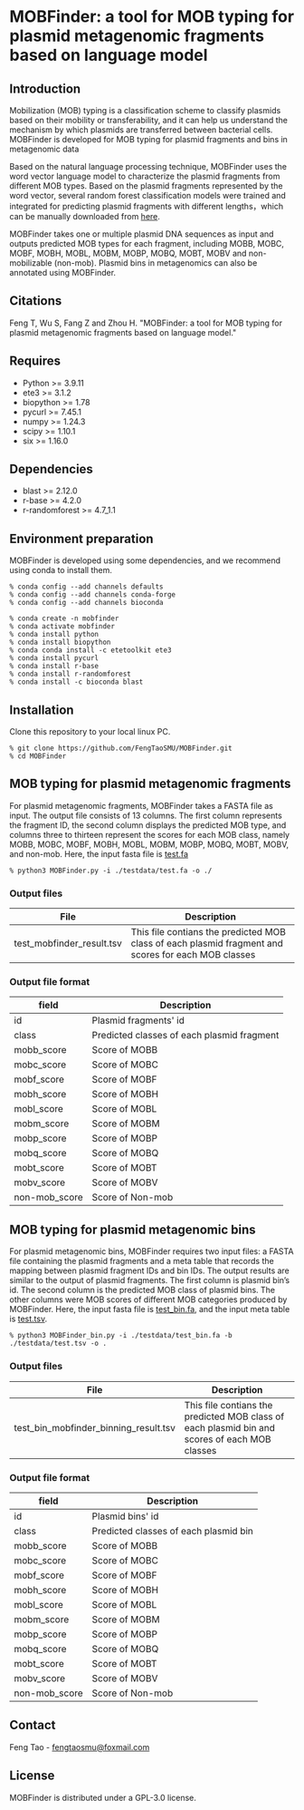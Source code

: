 # MOBFinder: a tool for MOB typing for plasmid metagenomic fragments based on language model

## Introduction
Mobilization (MOB) typing is a classification scheme to classify plasmids based on their mobility or transferability, and it can help us understand the mechanism by which plasmids are transferred between bacterial cells. MOBFinder is developed for MOB typing for plasmid fragments and bins in metagenomic data

Based on the natural language processing technique, MOBFinder uses the word vector language model to characterize the plasmid fragments from different MOB types. Based on the plasmid fragments represented by the word vector, several random forest classification models were trained and integrated for predicting plasmid fragments with different lengths，which can be manually downloaded from [here](https://www.jianguoyun.com/p/DWMTw1oQ5cbbCxjfk44FIAA).

MOBFinder takes one or multiple plasmid DNA sequences as input and outputs predicted MOB types for each fragment, including MOBB, MOBC, MOBF, MOBH, MOBL, MOBM, MOBP, MOBQ, MOBT, MOBV and non-mobilizable (non-mob). Plasmid bins in metagenomics can also be annotated using MOBFinder.

## Citations
Feng T, Wu S, Fang Z and Zhou H. "MOBFinder: a tool for MOB typing for plasmid metagenomic fragments based on language model."

## Requires
+ Python >= 3.9.11
+ ete3 >= 3.1.2
+ biopython >= 1.78
+ pycurl >= 7.45.1
+ numpy >= 1.24.3
+ scipy >= 1.10.1
+ six >= 1.16.0

## Dependencies
+ blast >= 2.12.0
+ r-base >= 4.2.0
+ r-randomforest >= 4.7_1.1

## Environment preparation
MOBFinder is developed using some dependencies, and we recommend using conda to install them.
```
% conda config --add channels defaults
% conda config --add channels conda-forge
% conda config --add channels bioconda

% conda create -n mobfinder
% conda activate mobfinder
% conda install python
% conda install biopython
% conda conda install -c etetoolkit ete3
% conda install pycurl
% conda install r-base
% conda install r-randomforest
% conda install -c bioconda blast
```

## Installation
Clone this repository to your local linux PC.
```
% git clone https://github.com/FengTaoSMU/MOBFinder.git
% cd MOBFinder
```

## MOB typing for plasmid metagenomic fragments
For plasmid metagenomic fragments, MOBFinder takes a FASTA file as input. The output file consists of 13 columns. The first column represents the fragment ID, the second column displays the predicted MOB type, and columns three to thirteen represent the scores for each MOB class, namely MOBB, MOBC, MOBF, MOBH, MOBL, MOBM, MOBP, MOBQ, MOBT, MOBV, and non-mob. Here, the input fasta file is [test.fa](testdata/test.fa) 
```
% python3 MOBFinder.py -i ./testdata/test.fa -o ./
```
### Output files
| File | Description |
| ------------ | ------------ |
| test_mobfinder_result.tsv | This file contians the predicted MOB class of each plasmid fragment and scores for each MOB classes |
### Output file format
| field  | Description |
| --------- |  --------- | 
| id | Plasmid fragments' id |
| class | Predicted classes of each plasmid fragment |
| mobb_score | Score of MOBB |
| mobc_score | Score of MOBC |
| mobf_score | Score of MOBF |
| mobh_score | Score of MOBH |
| mobl_score | Score of MOBL |
| mobm_score | Score of MOBM |
| mobp_score | Score of MOBP |
| mobq_score | Score of MOBQ |
| mobt_score | Score of MOBT |
| mobv_score | Score of MOBV |
| non-mob_score | Score of Non-mob |

## MOB typing for plasmid metagenomic bins
For plasmid metagenomic bins, MOBFinder requires two input files: a FASTA file containing the plasmid fragments and a meta table that records the mapping between plasmid fragment IDs and bin IDs. The output results are similar to the output of plasmid fragments. The first column is plasmid bin’s id. The second column is the predicted MOB class of plasmid bins. The other columns were MOB scores of different MOB categories produced by MOBFinder. Here, the input fasta file is [test_bin.fa](testdata/test_bin.fa), and the input meta table is [test.tsv](testdata/test.tsv). 
```
% python3 MOBFinder_bin.py -i ./testdata/test_bin.fa -b ./testdata/test.tsv -o .
```
### Output files
| File | Description |
| ------------ | ------------ |
| test_bin_mobfinder_binning_result.tsv | This file contians the predicted MOB class of each plasmid bin and scores of each MOB classes |
### Output file format
| field  | Description |
| --------- |  --------- | 
| id | Plasmid bins' id |
| class | Predicted classes of each plasmid bin |
| mobb_score | Score of MOBB |
| mobc_score | Score of MOBC |
| mobf_score | Score of MOBF |
| mobh_score | Score of MOBH |
| mobl_score | Score of MOBL |
| mobm_score | Score of MOBM |
| mobp_score | Score of MOBP |
| mobq_score | Score of MOBQ |
| mobt_score | Score of MOBT |
| mobv_score | Score of MOBV |
| non-mob_score | Score of Non-mob |


## Contact
Feng Tao - fengtaosmu@foxmail.com

## License
MOBFinder is distributed under a GPL-3.0 license.
